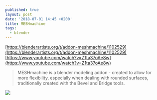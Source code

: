 ```yaml
---
published: true
layout: post
date: '2018-07-01 14:45 +0200'
title: MESHmachine
tags:
  - blender
---
```

[https://blenderartists.org/t/addon-meshmachine/1102529](https://blenderartists.org/t/addon-meshmachine/1102529)  
[https://www.youtube.com/watch?v=Z1ta37oAe8w](https://www.youtube.com/watch?v=Z1ta37oAe8w)

> MESHmachine is a blender modeling addon - created to allow for more flexibility, especially when dealing with rounded surfaces, traditionally created with the Bevel and Bridge tools.

![](https://blenderartists.org/uploads/default/optimized/4X/7/f/0/7f023cc24add67236501c1a5a0f94f64fa23a371_1_690x388.jpg)
